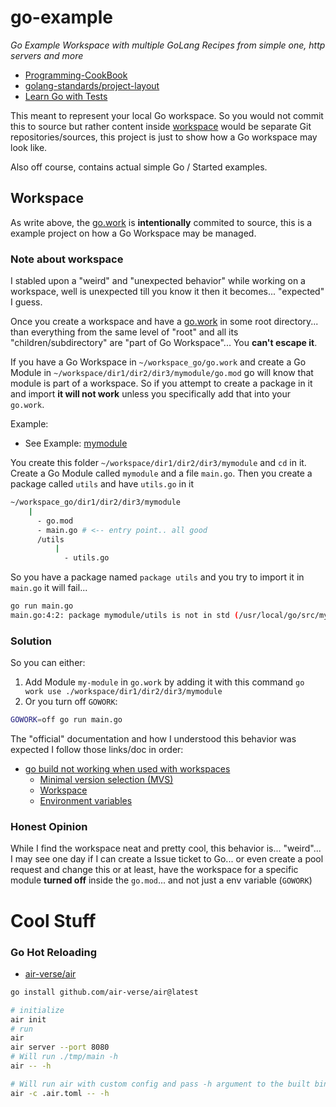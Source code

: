 go-example
==========


_Go Example Workspace with multiple GoLang Recipes from simple one, http servers and more_

* [Programming-CookBook](https://github.com/Koubae/Programming-CookBook)
* [golang-standards/project-layout](https://github.com/golang-standards/project-layout)
* [Learn Go with Tests](https://quii.gitbook.io/learn-go-with-tests)

This meant to represent your local Go workspace. 
So you would not commit this to source but rather content inside [workspace](./workspace) would be separate
Git repositories/sources, this project is just to show how a Go workspace may look like.

Also off course, contains actual simple Go / Started examples. 


Workspace
---------

As write above, the [go.work](go.work) is **intentionally** commited to source, this is a example project on how
a Go Workspace may be managed.



### Note about workspace

I stabled upon a "weird" and "unexpected behavior" while working on a workspace, well is unexpected till you know
it then it becomes... "expected" I guess.

Once you create a workspace and have a [go.work](go.work) in some root directory... than everything from the same
level of "root" and all its "children/subdirectory" are "part of Go Workspace"...
You **can't escape it**.

If you have a Go Workspace in `~/workspace_go/go.work` and create a Go Module in `~/workspace/dir1/dir2/dir3/mymodule/go.mod`
go will know that module is part of a workspace. So if you attempt to create a package in it and import **it will not work**
unless you specifically add that into your `go.work`.

Example:

* See Example: [mymodule](./workspace/dir1/dir2/dir3/mymodule)

You create this folder `~/workspace/dir1/dir2/dir3/mymodule` and `cd` in it.
Create a Go Module called `mymodule` and a file `main.go`.
Then you create a package called `utils` and have `utils.go` in it

```bash
~/workspace_go/dir1/dir2/dir3/mymodule
    |
      - go.mod 
      - main.go # <-- entry point.. all good
      /utils
          |
            - utils.go
```

So you have a package named `package utils` and you try to import it in `main.go` it will fail...


```bash
go run main.go
main.go:4:2: package mymodule/utils is not in std (/usr/local/go/src/mymodule/utils)
```

### Solution

So you can either:

1. Add Module `my-module` in `go.work` by adding it with this command `go work use ./workspace/dir1/dir2/dir3/mymodule`
2. Or you turn off `GOWORK`:

```bash
GOWORK=off go run main.go
```


The "official" documentation and how I understood this behavior was expected I follow those links/doc in order:

* [go build not working when used with workspaces](https://stackoverflow.com/a/76180815/13903942)
  * [Minimal version selection (MVS)](https://go.dev/ref/mod#minimal-version-selection)
  * [Workspace](https://go.dev/ref/mod#workspaces)
  * [Environment variables](https://go.dev/ref/mod#environment-variables) 


### Honest Opinion

While I find the workspace neat and pretty cool, this behavior is... "weird"... I may see one day if I can create a
Issue ticket to Go... or even create a pool request and change this or at least, have the workspace for a specific 
module **turned off** inside the `go.mod`... and not just a env variable (`GOWORK`)


Cool Stuff
=========

### Go Hot Reloading

* [air-verse/air](https://github.com/air-verse/air)

```bash
go install github.com/air-verse/air@latest

# initialize
air init
# run
air
air server --port 8080
# Will run ./tmp/main -h
air -- -h

# Will run air with custom config and pass -h argument to the built binary
air -c .air.toml -- -h
```